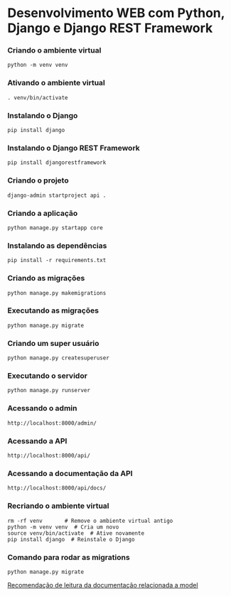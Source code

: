 # Desenvolvimento WEB com Python, Django e Django REST Framework

### Criando o ambiente virtual

```
python -m venv venv
```

### Ativando o ambiente virtual

```
. venv/bin/activate
```

### Instalando o Django

```
pip install django
```

### Instalando o Django REST Framework

```
pip install djangorestframework
```

### Criando o projeto

```
django-admin startproject api .
```

### Criando a aplicação

```
python manage.py startapp core
```

### Instalando as dependências

```
pip install -r requirements.txt
```

### Criando as migrações

```
python manage.py makemigrations
```

### Executando as migrações

```
python manage.py migrate
```

### Criando um super usuário

```
python manage.py createsuperuser
```

### Executando o servidor

```
python manage.py runserver
```

### Acessando o admin

```
http://localhost:8000/admin/
```

### Acessando a API

```
http://localhost:8000/api/
```

### Acessando a documentação da API

```
http://localhost:8000/api/docs/
```

### Recriando o ambiente virtual

```
rm -rf venv       # Remove o ambiente virtual antigo
python -m venv venv  # Cria um novo
source venv/bin/activate  # Ative novamente
pip install django  # Reinstale o Django
```

### Comando para rodar as migrations

```
python manage.py migrate
```

[Recomendação de leitura da documentação relacionada a model](https://docs.djangoproject.com/pt-br/3.2/ref/models/fields/)
